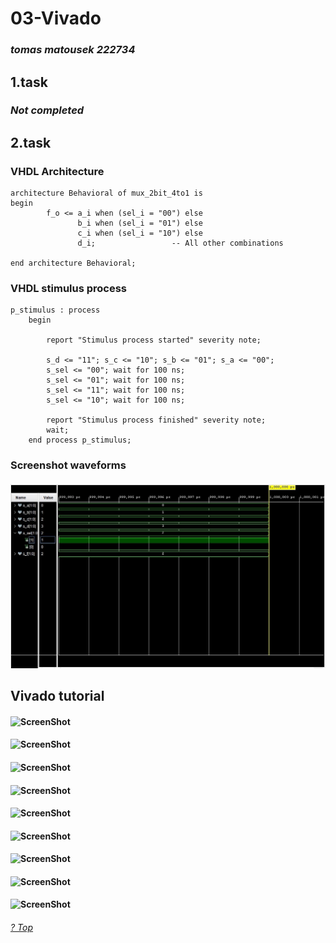 # 03-Vivado

### *tomas matousek 222734*

## 1.task

### *Not completed*

## 2.task

### VHDL Architecture
```
architecture Behavioral of mux_2bit_4to1 is
begin
        f_o <= a_i when (sel_i = "00") else
               b_i when (sel_i = "01") else
               c_i when (sel_i = "10") else
               d_i;                 -- All other combinations
       
end architecture Behavioral;
```

### VHDL stimulus process

```
p_stimulus : process
    begin

        report "Stimulus process started" severity note;
        
        s_d <= "11"; s_c <= "10"; s_b <= "01"; s_a <= "00";
        s_sel <= "00"; wait for 100 ns;
        s_sel <= "01"; wait for 100 ns;
        s_sel <= "11"; wait for 100 ns;
        s_sel <= "10"; wait for 100 ns;
        
        report "Stimulus process finished" severity note;
        wait;
    end process p_stimulus;
```
### Screenshot waveforms
#### ![ScreenShot](https://github.com/xmatou35/Digital-electronics-1/blob/main/Labs/03-vivado/Image/waveform.jpg)

## Vivado tutorial
#### ![ScreenShot](https://github.com/xmatou35/Digital-Electronics-1/blob/Labs/03-vivado/Images/1.jpg)
#### ![ScreenShot](https://github.com/xmatou35/VUT-Digital-Electronics-1/blob/Labs/03-vivado/Images/2.jpg)
#### ![ScreenShot](https://github.com/xmatou35/VUT-Digital-Electronics-1/blob/Labs/03-vivado/Images/3.jpg)
#### ![ScreenShot](https://github.com/xmatou35/VUT-Digital-Electronics-1/blob/Labs/03-vivado/Images/4.jpg)
#### ![ScreenShot](https://github.com/xmatou35/VUT-Digital-Electronics-1/blob/Labs/03-vivado/Images/5.jpg)
#### ![ScreenShot](https://github.com/xmatou35/VUT-Digital-Electronics-1/blob/Labs/03-vivado/Images/6.jpg)
#### ![ScreenShot](https://github.com/xmatou35/VUT-Digital-Electronics-1/blob/Labs/03-vivado/Images/7.jpg)
#### ![ScreenShot](https://github.com/xmatou35/VUT-Digital-Electronics-1/blob/Labs/03-vivado/Images/8.jpg)
#### ![ScreenShot](https://github.com/xmatou35/VUT-Digital-Electronics-1/blob/Labs/03-vivado/Images/9.jpg)

###### [? Top](#03-Vivado)
